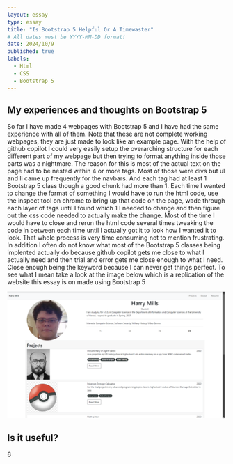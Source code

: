 ```yaml
---
layout: essay
type: essay
title: "Is Bootstrap 5 Helpful Or A Timewaster"
# All dates must be YYYY-MM-DD format!
date: 2024/10/9
published: true
labels:
  - Html
  - CSS
  - Bootstrap 5
---
```


## My experiences and thoughts on Bootstrap 5 

So far I have made 4 webpages with Bootstrap 5 and I have had the same experience with all of them. Note that these are not complete working webpages, they are just made to look like an example page. With the help of github copilot I could very easily setup the overarching structure for each different part of my webpage but then trying to format anything inside those parts was a nightmare. The reason for this is most of the actual text on the page had to be nested within 4 or more tags. Most of those were divs but ul and li came up frequently for the navbars. And each tag had at least 1 Bootstrap 5 class though a good chunk had more than 1. Each time I wanted to change the format of something I would have to run the html code, use the inspect tool on chrome to bring up that code on the page, wade through each layer of tags until I found which 1 I needed to change and then figure out the css code needed to actually make the change. Most of the time I would have to close and rerun the html code several times tweaking the code in between each time until I actually got it to look how I wanted it to look. That whole process is very time consuming not to mention frustrating. In addition I often do not know what most of the Bootstrap 5 classes being implented actually do because github copilot gets me close to what I actually need and then trial and error gets me close enough to what I need. Close enough being the keyword because I can never get things perfect. To see what I mean take a look at the image below which is a replication of the website this essay is on made using Bootstrap 5

<img width="500px" class="text-center p-4" src="../img/Bootstrap5webpage.png">


## Is it useful?

6
